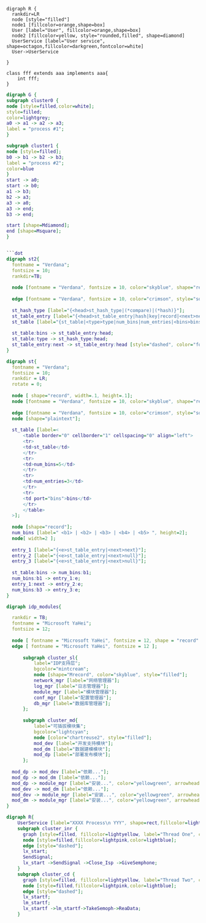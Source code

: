 
```puml
digraph R {
  rankdir=LR
  node [style="filled"]
  node1 [fillcolor=orange,shape=box]
  User [label="User", fillcolor=orange,shape=box]
  node2 [fillcolor=yellow, style="rounded,filled", shape=diamond]
  UserService [label="User service", shape=octagon,fillcolor=darkgreen,fontcolor=white]
  User->UserService
  
}
```


```puml
class fff extends aaa implements aaa{
    int fff;
}
```



```dot
digraph G {
subgraph cluster0 {
node [style=filled,color=white];
style=filled;
color=lightgrey;
a0 -> a1 -> a2 -> a3;
label = "process #1";
}

subgraph cluster1 {
node [style=filled];
b0 -> b1 -> b2 -> b3;
label = "process #2";
color=blue
}
start -> a0;
start -> b0;
a1 -> b3;
b2 -> a3;
a3 -> a0;
a3 -> end;
b3 -> end;

start [shape=Mdiamond];
end [shape=Msquare];
}


```dot
digraph st2{
  fontname = "Verdana";
  fontsize = 10;
  rankdir=TB;
  
  node [fontname = "Verdana", fontsize = 10, color="skyblue", shape="record"];
  
  edge [fontname = "Verdana", fontsize = 10, color="crimson", style="solid"];
  
  st_hash_type [label="{<head>st_hash_type|(*compare)|(*hash)}"];
  st_table_entry [label="{<head>st_table_entry|hash|key|record|<next>next}"];
  st_table [label="{st_table|<type>type|num_bins|num_entries|<bins>bins}"];
  
  st_table:bins -> st_table_entry:head;
  st_table:type -> st_hash_type:head;
  st_table_entry:next -> st_table_entry:head [style="dashed", color="forestgreen"];
}
```

```dot
digraph st{
  fontname = "Verdana";
  fontsize = 10;
  rankdir = LR;
  rotate = 0;
  
  node [ shape="record", width=.1, height=.1];
  node [fontname = "Verdana", fontsize = 10, color="skyblue", shape="record"];
  
  edge [fontname = "Verdana", fontsize = 10, color="crimson", style="solid"];
  node [shape="plaintext"];
  
  st_table [label=<
      <table border="0" cellborder="1" cellspacing="0" align="left">
      <tr>
      <td>st_table</td>
      </tr>
      <tr>
      <td>num_bins=5</td>
      </tr>
      <tr>
      <td>num_entries=3</td>
      </tr>
      <tr>
      <td port="bins">bins</td>
      </tr>
      </table>
  >];
  
  node [shape="record"];
  num_bins [label=" <b1> | <b2> | <b3> | <b4> | <b5> ", height=2];
  node[ width=2 ];
  
  entry_1 [label="{<e>st_table_entry|<next>next}"];
  entry_2 [label="{<e>st_table_entry|<next>null}"];
  entry_3 [label="{<e>st_table_entry|<next>null}"];
  
  st_table:bins -> num_bins:b1;
  num_bins:b1 -> entry_1:e;
  entry_1:next -> entry_2:e;
  num_bins:b3 -> entry_3:e;
}
```




```dot
digraph idp_modules{

  rankdir = TB;
  fontname = "Microsoft YaHei";
  fontsize = 12;
  
  node [ fontname = "Microsoft YaHei", fontsize = 12, shape = "record" ];
  edge [ fontname = "Microsoft YaHei", fontsize = 12 ];
  
      subgraph cluster_sl{
          label="IDP支持层";
          bgcolor="mintcream";
          node [shape="Mrecord", color="skyblue", style="filled"];
          network_mgr [label="网络管理器"];
          log_mgr [label="日志管理器"];
          module_mgr [label="模块管理器"];
          conf_mgr [label="配置管理器"];
          db_mgr [label="数据库管理器"];
      };
  
      subgraph cluster_md{
          label="可插拔模块集";
          bgcolor="lightcyan";
          node [color="chartreuse2", style="filled"];
          mod_dev [label="开发支持模块"];
          mod_dm [label="数据建模模块"];
          mod_dp [label="部署发布模块"];
      };
  
  mod_dp -> mod_dev [label="依赖..."];
  mod_dp -> mod_dm [label="依赖..."];
  mod_dp -> module_mgr [label="安装...", color="yellowgreen", arrowhead="none"];
  mod_dev -> mod_dm [label="依赖..."];
  mod_dev -> module_mgr [label="安装...", color="yellowgreen", arrowhead="none"];
  mod_dm -> module_mgr [label="安装...", color="yellowgreen", arrowhead="none"];
}
```


```dot
digraph R{
    UserService [label="XXXX Process\n YYY", shape=rect,fillcolor=lightyellow,fontcolor=green]
    subgraph cluster_inr {
      graph [style=filled, fillcolor=lightyellow, label="Thread One", color=blue ];
      node [style=filled,fillcolor=lightpink,color=lightblue];
      edge [style="dashed"];
      lx_start;
      SendSignal;
      lx_start ->SendSignal ->Close_Isp ->GiveSemphone; 
    }    
    subgraph cluster_cd {
      graph [style=filled, fillcolor=lightyellow, label="Thread Two", color=blue ];
      node [style=filled,fillcolor=lightpink,color=lightblue];
      edge [style="dashed"];
      lx_startf;
      lm_startf;
      lx_startf ->lm_startf->TakeSemoph->ReaData; 
    }

```

